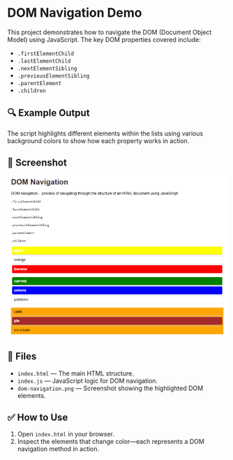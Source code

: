# DOM Navigation Demo

This project demonstrates how to navigate the DOM (Document Object Model) using JavaScript. The key DOM properties covered include:

- `.firstElementChild`
- `.lastElementChild`
- `.nextElementSibling`
- `.previousElementSibling`
- `.parentElement`
- `.children`

## 🔍 Example Output

The script highlights different elements within the lists using various background colors to show how each property works in action.

## 📸 Screenshot

![DOM Navigation Example](image.png)

## 📂 Files

- `index.html` — The main HTML structure.
- `index.js` — JavaScript logic for DOM navigation.
- `dom-navigation.png` — Screenshot showing the highlighted DOM elements.

## ✅ How to Use

1. Open `index.html` in your browser.
2. Inspect the elements that change color—each represents a DOM navigation method in action.
